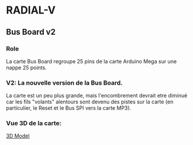 # RADIAL-V

## Bus Board v2

### Role

La carte Bus Board regroupe 25 pins de la carte Arduino Mega sur une nappe 25 points.

### V2: La nouvelle version de la Bus Board.

La carte est un peu plus grande, mais l'encombrement devrait etre diminué car les fils "volants" alentours sont devenu des pistes sur la carte (en particulier, le Reset et le Bus SPI vers la carte MP3).



### Vue 3D de la carte:

 [3D Model](Radial-V-Bus.stl)

